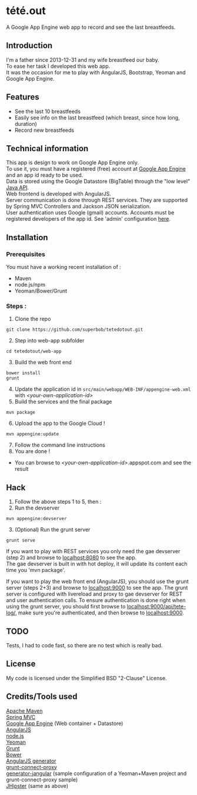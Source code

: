 tété.out
========

A Google App Engine web app to record and see the last breastfeeds.

Introduction
------------

I'm a father since 2013-12-31 and my wife breastfeed our baby.<br>
To ease her task I developed this web app.<br>
It was the occasion for me to play with AngularJS, Bootstrap, Yeoman and Google App Engine.

Features
--------

  * See the last 10 breastfeeds
  * Easily see info on the last breastfeed (which breast, since how long, duration)
  * Record new breastfeeds

Technical information
---------------------

This app is design to work on Google App Engine only.<br>
To use it, you must have a registered (free) account at [Google App Engine](https://appengine.google.com/) and an app id ready to be used.<br>
Data is stored using the Google Datastore (BigTable) through the "low level" [Java API](https://developers.google.com/appengine/docs/java/datastore/).<br>
Web frontend is developed with AngularJS.<br>
Server communication is done through REST services. They are supported by Spring MVC Controllers and Jackson JSON serialization.<br>
User authentication uses Google (gmail) accounts. Accounts must be registered developers of the app id. See 'admin' configuration [here](https://developers.google.com/appengine/docs/java/config/webxml#Security_and_Authentication).

Installation
------------

### Prerequisites

You must have a working recent installation of :

 * Maven
 * node.js/npm
 * Yeoman/Bower/Grunt

### Steps :

 1. Clone the repo

  ```
  git clone https://github.com/superbob/tetedotout.git
  ```

 2. Step into web-app subfolder

  ```
  cd tetedotout/web-app
  ```

 3. Build the web front end

  ```
  bower install
  grunt
  ```

 4. Update the application id in `src/main/webapp/WEB-INF/appengine-web.xml` with *&lt;your-own-application-id&gt;*
 5. Build the services and the final package

  ```
  mvn package
  ```

 6. Upload the app to the Google Cloud !

  ```
  mvn appengine:update
  ```

 7. Follow the command line instructions
 8. You are done !
  * You can browse to *&lt;your-own-application-id&gt;*.appspot.com and see the result

Hack
----

 1. Follow the above steps 1 to 5, then :
 2. Run the devserver

  ```
  mvn appengine:devserver
  ```

 3. (Optional) Run the grunt server

  ```
  grunt serve
  ```

If you want to play with REST services you only need the gae devserver (step 2) and browse to [localhost:8080](http://localhost:8080) to see the app.<br>
The gae devserver is built in with hot deploy, it will update its content each time you 'mvn package'.

If you want to play the web front end (AngularJS), you should use the grunt server (steps 2+3) and browse to [localhost:9000](http://localhost:9000) to see the app.
The grunt server is configured with livereload and proxy to gae devserver for REST and user authentication calls.
To ensure authentication is done right when using the grunt server, you should first browse to [localhost:9000/api/tete-log/](http://localhost:9000/api/tete-log/), make sure you're authenticated, and then browse to [localhost:9000](localhost:9000).

TODO
----

Tests, I had to code fast, so there are no test which is really bad.

License
-------

My code is licensed under the Simplified BSD "2-Clause" License.

Credits/Tools used
------------------

[Apache Maven](http://maven.apache.org/)<br>
[Spring MVC](http://projects.spring.io/spring-framework/)<br>
[Google App Engine](https://developers.google.com/appengine/) (Web container + Datastore)<br>
[AngularJS](http://angularjs.org/)<br>
[node.js](http://nodejs.org/)<br>
[Yeoman](http://yeoman.io/)<br>
[Grunt](http://gruntjs.com/)<br>
[Bower](http://bower.io/)<br>
[AngularJS generator](https://github.com/yeoman/generator-angular)<br>
[grunt-connect-proxy](https://github.com/drewzboto/grunt-connect-proxy)<br>
[generator-jangular](https://github.com/yakanet/generator-jangular) (sample configuration of a Yeoman+Maven project and grunt-connect-proxy sample)<br>
[JHipster](http://jhipster.github.io/) (same as above)
